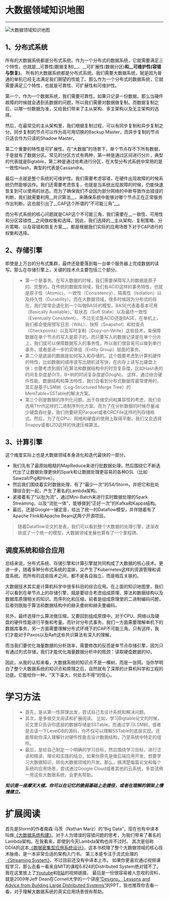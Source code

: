﻿# 大数据领域知识地图
------

![大数据领域知识地图](https://static001.geekbang.org/resource/image/92/2d/928e1c25e9b4332d9d897b40de8a972d.jpg)

## 1、分布式系统
所有的大数据系统都是分布式系统。作为一个分布式的数据系统，它就需要满足三个特性，也就是__可靠性(数据复制)__、__可扩展性(数据分区)__和__可维护性(容错与恢复)__。
所有的大数据系统都是分布式系统。我们需要大数据系统，就是因为普通的单机已经无法满足我们期望的性能了。那么作为一个分布式的数据系统，它就需要满足三个特性，也就是可靠性、可扩展性和可维护性。

第一个，作为一个数据系统，我们需要可靠性。如果只记录一份数据，那么当硬件故障的时候就会遇到丢数据的问题，所以我们需要对数据做复制。而数据复制之后，以哪一份数据为准，又给我们带来了主从架构、多主架构以及无主架构的选择。

然后，在最常见的主从架构里，我们根据复制过程，可以有同步复制和异步复制之分。同步复制的节点可以作为高可用切换的Backup Master，而异步复制的节点只适合作为只读的Shadow Master。

第二个重要的特性是可扩展性。在“大数据”的场景下，单个节点存不下所有数据，于是就有了数据分区。常见的分区方式有两种，第一种是通过区间进行分片，典型的代表就是Bigtable，第二种是通过哈希进行分区，在大型分布式系统中常用的是一致性Hash，典型的代表是Cassandra。

最后一点就是整个系统的可维护性。我们需要考虑容错，在硬件出现故障的时候系统仍然能够运作。我们还需要考虑恢复，也就是当系统出现故障的时候，仍能快速恢复到可以使用的状态。而为了确保我们不会因为部分网络的中断导致作出错误的判断，我们就需要利用__共识算法__，来确保系统中能够对哪个节点正在正常服务作出判断。这也就引出了__CAP这个所谓的“不可能三角”__。

而分布式系统的核心问题就是CAP这个不可能三角，我们需要在__一致性、可用性和分区容错性__之间做权衡和选择。因此，我们选择的__主从架构、复制策略、分片策略，以及容错和恢复方案__，都是根据我们实际的应用场景下对于CAP进行的权衡和选择。
## 2、存储引擎
即使是上万台的分布式集群，最终还是要落到每一台单个服务器上完成数据的读写。那么在存储引擎上，关键的技术点主要包括三个部分。
> * 第一个是事务。在写入数据的时候，我们需要保障写入的数据是原子的、完整的。在传统的数据库领域，我们有ACID这样的事务特性，也就是原子性（Atomic）、一致性（Consistency）、隔离性（Isolation）以及持久性（Durability）。而在大数据领域，很多时候因为分布式的存在，我们常常会退化到一个叫做BASE的模型。BASE代表着基本可用（Basically Available）、软状态（Soft State）以及最终一致性（Eventually Consistent）。
不过无论是ACID还是BASE，在单机上，我们都会使用预写日志（WAL）、快照（Snapshot）和检查点（Checkpoints）以及写时复制（Copy-on-Write）这些技术，来保障数据在单个节点的写入是原子的。而只要写入的数据记录是在单个分片上，我们就可以保障数据写入的事务性，所以我们很容易可以做到单行事务，或者是进一步的实体组（Entity Group）层面的事务。
> * 第二个是底层的数据是如何写入和存储的。这个既要考虑到计算机硬件的特性，比如数据的顺序读写比随机读写快，在内存上读写比硬盘上快；也要考虑到我们在算法和数据结构中的时空复杂度，比如Hash表的时间复杂度是O(1)，B+树的时间复杂度是O(logN)。
这样，通过结合硬件性能、数据结构和算法特性，我们会看到分布式数据库最常使用的，其实是基于LSM树（Log-Structured Merge Tree）的MemTable+SSTable的解决方案。
> * 第三个则是数据的序列化问题。出于存储空间和兼容性的考虑，我们会选用Thrift这样的二进制序列化方案。而为了在分析数据的时候尽量减少硬盘吞吐量，我们则要研究Parquet或者ORCFile这样的列存储格式。然后，为了在CPU、网络和硬盘的使用上取得平衡，我们又会选择Snappy或者LZO这样的快速压缩算法。
## 3、计算引擎
这个维度实际上也是大数据领域本身进化和迭代最快的一部分。

* 我们先有了最原始粗糙的MapReduce来进行批数据处理，然后围绕它不断迭代出了让数据处理更快的Spark和让数据处理更容易的各种DSL（比如Sawzall/Pig和Hive）。
* 然后我们围绕着实时数据处理，有了“最少一次”的S4/Storm，并把它和批处理综合到一起，产生了著名的Lambda架构。
* 紧接着有了“以批为流”，通过Mini-Batch来进行实时数据处理的Spark Streaming，以及“流批一体”，能够做到“正好一次”的Kafka和Kappa结构。
* 最后，还是Google一锤定音，给出了统一的Dataflow模型，并伴随着有了Apache Flink和Apache Beam这两个开源项目。

> 随着Dataflow论文的发表，我们可以看到整个大数据的处理引擎，逐渐收敛成了一个统一的模型，大数据领域发展也算有了一个里程碑。

## 调度系统和综合应用
总结来说，分布式系统、存储引擎和计算引擎就共同构成了大数据的核心技术。更进一步，随着多种分布式系统的混排，又产生了Kubernetes这样的资源管理和调度系统。而所有的这些技术之间，都不是各自独立，而是相互关联的。

大数据技术其实是计算机科学中很多科目的综合应用。在上面的知识地图里，我们可以看到在单节点上的存储引擎，就是要综合考虑组成原理、算法和数据结构以及数据库原理相关的知识。而序列化和压缩，前者是组成原理里的二进制编码问题，后者则脱胎于算法和数据结构中的赫夫曼树和赫夫曼编码。

另外，最终选择什么算法做压缩，又要回到组成原理中，对于CPU、网络以及硬盘的硬件性能进行平衡和考量。而针对分布式事务，我们一方面需要理解单机下的数据库事务，另一方面需要理解分布式环境下的CAP不可能三角。只有这样，我们才能对于Paxos以及Raft这些共识算法有深入的理解。

而当我们要优化海量数据的分析效率，需要修改的反而是单节点存储引擎，因为只有通过列式存储，我们才能优化海量数据分析中的瓶颈：读取硬盘数据的IO。

因此，从我的认知来看，大数据系统的知识点不是一棵树，而是一张网。当你学明白了整个大数据系统的知识点和原理之后，自然就有了深厚的计算机科学和工程的功底。它能给你一种，“天下虽大，何处去不得”的信心。

# 学习方法
> * 首先，是从第一性原理出发，尝试自己去设计系统和解决问题。
> * 其次，是多做交叉阅读和扩展阅读。
比如，学习Bigtable论文的时候，论文里只告诉你底层的数据存储是SSTable。而通过学习LSM树，或者是去读一下LevelDB的源码，你不仅可以理解SSTable的底层实现。还能帮助你深入理解针对硬件性能去设计数据结构，乃至系统中特定的组件。
> * 最后，是给自己制定一个明确的学习目标，然后围绕学习目标，进行泛读和精读、理论和实践的结合。如果你原先是做后端应用开发，想要学习大数据知识，转向大数据领域的开发。那么，搞清楚每篇论文和每个系统的应用场景，尝试通过Google Cloud或者其他的云系统，多尝试用一用这些大数据系统，会更有帮助。

___知识是一座摩天大楼。你可以在记忆的脆弱基础上走捷径，或者在理解的钢架上慢慢建立。___

# 扩展阅读
首先是Storm的作者南森·马茨（Nathan Marz）的“Big Data”，现在也有中译本叫做[《大数据系统构建》](https://book.douban.com/subject/26960399/)。对于人为错误的容错问题的思考，为我们带来了著名的Lambda架构。在我看来，即使到今天Lambda架构也并不过时。
其次是俗称DDIA的这本[《数据密集型应用系统设计》](https://book.douban.com/subject/30329536/)，这本书梳理了整个大数据领域的核心技术脉络，是一本非常合适的架构入门书。
第三本是专注于流式处理的[《Streaming System》](https://book.douban.com/subject/27080632/)，不过目前还没有中译本上市。
如果你更喜欢通过视频课程学习，那么去看一看来自MIT的课程6.824的Distributed System绝对错不了。我在这里放上了[Youtube](https://www.youtube.com/watch?v=cQP8WApzIQQ&list=PLrw6a1wE39_tb2fErI4-WkMbsvGQk9_UB)和[B站](https://www.bilibili.com/video/BV1x7411M7Sf/?p=1)的视频链接。
最后是一份很容易被人忽视的资料，就是2009年Jeff Dean在Cornell大学的一个讲座[“Designs， Lessons and Advice from Building Large Distributed Systems”](https://www.cs.cornell.edu/projects/ladis2009/talks/dean-keynote-ladis2009.pdf)的PPT，我也推荐你去看一看，对于理解大数据系统的真实应用场景很有帮助。

